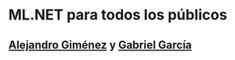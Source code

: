 # ML.NET para todos los públicos
## [Alejandro Giménez](https://twitter.com/xxxx) y [Gabriel García](https://twitter.com/xxxx)
